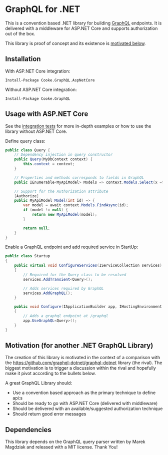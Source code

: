 # GraphQL for .NET 
This is a convention based .NET library for building [GraphQL](http://graphql.org) endpoints. It is delivered with a middleware for ASP.NET Core and supports authorization out of the box.

This library is proof of concept and its existence is [motivated below](#motivation).  

## Installation

With ASP.NET Core integration:

```Install-Package Cooke.GraphQL.AspNetCore```

Without ASP.NET Core integration:

```Install-Package Cooke.GraphQL```

## Usage with ASP.NET Core

See the [integration tests](https://github.com/Cooke/graphql-plain-dotnet/tree/master/test/Cooke.GraphQL.AutoTests/IntegrationTests) for more in-depth examples or how to use the library without ASP.NET Core.

Define query class:
```C#
public class Query {
    // Dependency injection in query constructor
    public Query(MyDbContext context) {
        this.context = context;
    }

    // Properties and methods corresponds to fields in GraphQL
    public IEnumerable<MyApiModel> Models => context.Models.Select(x => new MyApiModel(x)).ToArrayAsync();

    // Support for the Authorization attribute
    [Authorize]
    public MyApiModel Model(int id) => {
        var model = await context.Models.FindAsync(id);
        if (model != null) {
            return new MyApiModel(model);
        }

        return null;
    }
}
```

Enable a GraphQL endpoint and add required service in StartUp:
```C#
public class Startup
{
    public virtual void ConfigureServices(IServiceCollection services)
    {
        // Required for the Query class to be resolved
        services.AddTransient<Query>();

        // Adds services required by GraphQL
        services.AddGraphQL();
    }

    public void Configure(IApplicationBuilder app, IHostingEnvironment env, ILoggerFactory loggerFactory)
    {
        // Adds a graphql endpoint at /graphql
        app.UseGraphQL<Query>();
    }
}
```

## Motivation (for another .NET GraphQL Library) <a name="motivation"></a>
The creation of this library is motivated in the context of a comparison with the https://github.com/graphql-dotnet/graphql-dotnet library (the rival). The biggest motivation is to trigger a discussion within the rival and hopefully make it pivot according to the bullets below.  

A great GraphQL Library should:

* Use a convention based approach as the primary technique to define api:s
* Should be ready to go with ASP.NET Core (delivered with middleware)
* Should be delivered with an available/suggested authorization technique
* Should return good error messages

## Dependencies

This library depends on the GraphQL query parser written by Marek Magdziak and released with a MIT license. Thank You!